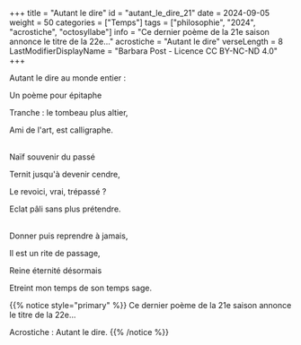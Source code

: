 +++
title = "Autant le dire"
id = "autant_le_dire_21"
date = 2024-09-05
weight = 50
categories = ["Temps"]
tags = ["philosophie", "2024", "acrostiche", "octosyllabe"]
info = "Ce dernier poème de la 21e saison annonce le titre de la 22e..."
acrostiche = "Autant le dire"
verseLength = 8
LastModifierDisplayName = "Barbara Post - Licence CC BY-NC-ND 4.0"
+++

Autant le dire au monde entier :

Un poème pour épitaphe

Tranche : le tombeau plus altier,

Ami de l'art, est calligraphe.

 \
Naïf souvenir du passé

Ternit jusqu'à devenir cendre,

Le revoici, vrai, trépassé ?

Eclat pâli sans plus prétendre.

 \
Donner puis reprendre à jamais,

Il est un rite de passage,

Reine éternité désormais

Etreint mon temps de son temps sage.

{{% notice style="primary" %}}
Ce dernier poème de la 21e saison annonce le titre de la 22e...

Acrostiche : Autant le dire.
{{% /notice %}}
